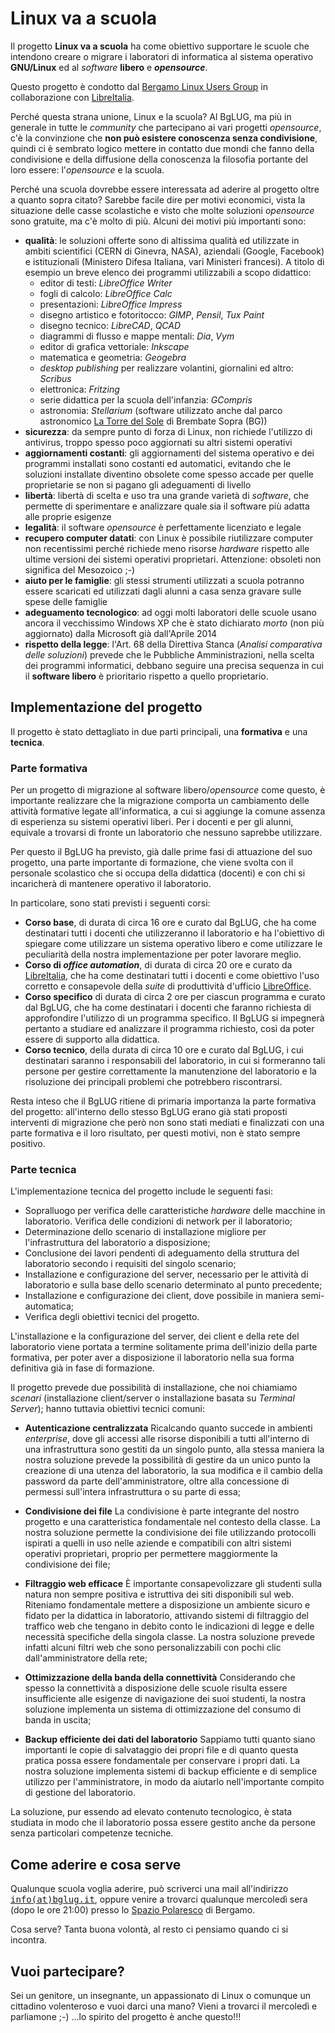 # Linux va a scuola

Il progetto **Linux va a scuola** ha come obiettivo supportare le scuole che
intendono creare o migrare i laboratori di informatica al sistema operativo
**GNU/Linux** ed al *software* **libero** e **_opensource_**.

Questo progetto è condotto dal [Bergamo Linux Users Group](http://www.bglug.it) in collaborazione con [LibreItalia](http://www.libreitalia.it).

Perché questa strana unione, Linux e la scuola? Al BgLUG, ma più in generale
in tutte le *community* che partecipano ai vari progetti *opensource*, c'è la
convinzione che **non può esistere conoscenza senza condivisione**, quindi ci
è sembrato logico mettere in contatto due mondi che fanno della condivisione e
della diffusione della conoscenza la filosofia portante del loro essere:
l'*opensource* e la scuola.

Perché una scuola dovrebbe essere interessata ad aderire al progetto oltre a
quanto sopra citato? Sarebbe facile dire per motivi economici, vista la
situazione delle casse scolastiche e visto che molte soluzioni *opensource*
sono gratuite, ma c'è molto di più. Alcuni dei motivi più importanti sono:

- **qualità**: le soluzioni offerte sono di altissima qualità ed utilizzate in
  ambiti scientifici (CERN di Ginevra, NASA), aziendali (Google, Facebook) e
istituzionali (Ministero Difesa Italiana, vari Ministeri francesi).  A titolo
di esempio un breve elenco dei programmi utilizzabili a scopo didattico:
    - editor di testi: *LibreOffice Writer*
    - fogli di calcolo: *LibreOffice Calc*
    - presentazioni: *LibreOffice Impress*
    - disegno artistico e fotoritocco: *GIMP*, *Pensil*, *Tux Paint*
    - disegno tecnico: *LibreCAD*, *QCAD*
    - diagrammi di flusso e mappe mentali: *Dia*, *Vym*
    - editor di grafica vettoriale: *Inkscape*
    - matematica e geometria: *Geogebra*
    - *desktop publishing* per realizzare volantini, giornalini ed altro:
      *Scribus*
    - elettronica: *Fritzing*
    - serie didattica per la scuola dell'infanzia: *GCompris*
    - astronomia: *Stellarium* (software utilizzato anche dal parco
      astronomico [La Torre del Sole](http://www.latorredelsole.it/) di
Brembate Sopra (BG))
- **sicurezza**: da sempre punto di forza di Linux, non richiede l'utilizzo di
  antivirus, troppo spesso poco aggiornati su altri sistemi operativi
- **aggiornamenti costanti**: gli aggiornamenti del sistema operativo e dei
  programmi installati sono costanti ed automatici, evitando che le soluzioni
installate diventino obsolete come spesso accade per quelle proprietarie se
non si pagano gli adeguamenti di livello
- **libertà**: libertà di scelta e uso tra una grande varietà di *software*,
  che permette di sperimentare e analizzare quale sia il software più adatta
alle proprie esigenze
- **legalità**: il software *opensource* è perfettamente licenziato e legale
- **recupero computer datati**: con Linux è possibile riutilizzare computer
  non recentissimi perché richiede meno risorse *hardware* rispetto alle
ultime versioni dei sistemi operativi proprietari. Attenzione: obsoleti non
significa del Mesozoico ;-)
- **aiuto per le famiglie**: gli stessi strumenti utilizzati a scuola potranno
  essere scaricati ed utilizzati dagli alunni a casa senza gravare sulle spese
delle famiglie
- **adeguamento tecnologico**: ad oggi molti laboratori delle scuole usano
  ancora il vecchissimo Windows XP che è stato dichiarato *morto* (non più
aggiornato) dalla Microsoft già dall'Aprile 2014
- **rispetto della legge**: l'Art. 68 della Direttiva Stanca (*Analisi
  comparativa delle soluzioni*) prevede che le Pubbliche Amministrazioni,
nella scelta dei programmi informatici, debbano seguire una precisa sequenza
in cui il **software libero** è prioritario rispetto a quello proprietario.

## Implementazione del progetto

Il progetto è stato dettagliato in due parti principali, una **formativa** e
una **tecnica**.

### Parte formativa

Per un progetto di migrazione al software libero/*opensource* come questo, è
importante realizzare che la migrazione comporta un cambiamento delle attività
formative legate all'informatica, a cui si aggiunge la comune assenza di
esperienza su sistemi operativi liberi. Per i docenti e per gli alunni,
equivale a trovarsi di fronte un laboratorio che nessuno saprebbe utilizzare.

Per questo il BgLUG ha previsto, già dalle prime fasi di attuazione del suo
progetto, una parte importante di formazione, che viene svolta con il
personale scolastico che si occupa della didattica (docenti) e con chi si
incaricherà di mantenere operativo il laboratorio.

In particolare, sono stati previsti i seguenti corsi:

* **Corso base**, di durata di circa 16 ore e curato dal BgLUG, che ha come
  destinatari tutti i docenti che utilizzeranno il laboratorio e ha
l'obiettivo di spiegare come utilizzare un sistema operativo libero e come
utilizzare le peculiarità della nostra implementazione per poter lavorare
meglio.
* __Corso di *office automation*__, di durata di circa 20 ore e curato da
  [LibreItalia](http://www.libreitalia.it/), che ha come destinatari tutti i
docenti e come obiettivo l'uso corretto e consapevole della *suite* di
produttività d'ufficio [LibreOffice](http://www.libreoffice.org).
* **Corso specifico** di durata di circa 2 ore per ciascun programma e curato
  dal BgLUG, che ha come destinatari i docenti che faranno richiesta di
approfondire l'utilizzo di un programma specifico. Il BgLUG si impegnerà
pertanto a studiare ed analizzare il programma richiesto, così da poter
essere di supporto alla didattica.
* **Corso tecnico**, della durata di circa 10 ore e curato dal BgLUG, i cui
  destinatari saranno i responsabili del laboratorio, in cui si formeranno
tali persone per gestire correttamente la manutenzione del laboratorio e la
risoluzione dei principali problemi che potrebbero riscontrarsi.

Resta inteso che il BgLUG ritiene di primaria importanza la parte formativa
del progetto: all'interno dello stesso BgLUG erano già stati proposti
interventi di migrazione che però non sono stati mediati e finalizzati con una
parte formativa e il loro risultato, per questi motivi, non è stato sempre
positivo.

### Parte tecnica

L'implementazione tecnica del progetto include le seguenti fasi:

* Sopralluogo per verifica delle caratteristiche *hardware* delle macchine in
  laboratorio. Verifica delle condizioni di network per il laboratorio;
* Determinazione dello scenario di installazione migliore per l'infrastruttura
  del laboratorio a disposizione;
* Conclusione dei lavori pendenti di adeguamento della struttura del
  laboratorio secondo i requisiti del singolo scenario;
* Installazione e configurazione del server, necessario per le attività di
  laboratorio e sulla base dello scenario determinato al punto precedente;
* Installazione e configurazione dei client, dove possibile in maniera
  semi-automatica;
* Verifica degli obiettivi tecnici del progetto.

L'installazione e la configurazione del server, dei client e della rete del
laboratorio viene portata a termine solitamente prima dell'inizio della parte
formativa, per poter aver a disposizione il laboratorio nella sua forma
definitiva già in fase di formazione.

Il progetto prevede due possibilità di installazione, che noi chiamiamo
*scenari* (installazione client/server o installazione basata su *Terminal
Server*); hanno tuttavia obiettivi tecnici comuni:

* **Autenticazione centralizzata**
  Ricalcando quanto succede in ambienti *enterprise*, dove gli accessi alle
risorse disponibili a tutti all'interno di una infrastruttura sono gestiti da
un singolo punto, alla stessa maniera la nostra soluzione prevede la
possibilità di gestire da un unico punto la creazione di una utenza del
laboratorio, la sua modifica e il cambio della password da parte
dell'amministratore, oltre alla concessione di permessi sull'intera
infrastruttura o su parte di essa;

* **Condivisione dei file**
  La condivisione è parte integrante del nostro progetto e una caratteristica
fondamentale nel contesto della classe. La nostra soluzione permette la
condivisione dei file utilizzando protocolli ispirati a quelli in uso nelle
aziende e compatibili con altri sistemi operativi proprietari, proprio per
permettere maggiormente la condivisione dei file;

* **Filtraggio web efficace**
  È importante consapevolizzare gli studenti sulla natura non sempre positiva
e istruttiva dei siti disponibili sul web. Riteniamo fondamentale mettere a
disposizione un ambiente sicuro e fidato per la didattica in laboratorio,
attivando sistemi di filtraggio del traffico web che tengano in debito conto
le indicazioni di legge e delle necessità specifiche della singola classe. La
nostra soluzione prevede infatti alcuni filtri web che sono personalizzabili
con pochi clic dall'amministratore della rete;

* **Ottimizzazione della banda della connettività**
  Considerando che spesso la connettività a disposizione delle scuole risulta
essere insufficiente alle esigenze di navigazione dei suoi studenti, la nostra
soluzione implementa un sistema di ottimizzazione del consumo di banda in
uscita;

* **Backup efficiente dei dati del laboratorio**
  Sappiamo tutti quanto siano importanti le copie di salvataggio dei propri
file e di quanto questa pratica possa essere fondamentale per conservare i
propri dati. La nostra soluzione implementa sistemi di backup efficiente e di
semplice utilizzo per l'amministratore, in modo da aiutarlo nell'importante
compito di gestione del laboratorio.

La soluzione, pur essendo ad elevato contenuto tecnologico, è stata studiata in modo che il laboratorio possa essere gestito anche da persone senza particolari competenze tecniche.

## Come aderire e cosa serve

Qualunque scuola voglia aderire, può scriverci una mail all'indirizzo
[<tt>info(at)bglug.it</tt>](mailto:info[at]bglug.it), oppure venire a trovarci
qualunque mercoledì sera (dopo le ore 21:00) presso lo [Spazio
Polaresco](http://giovani.bg.it/spazio-polaresco/) di Bergamo.

Cosa serve? Tanta buona volontà, al resto ci pensiamo quando ci si incontra.

## Vuoi partecipare?

Sei un genitore, un insegnante, un appassionato di Linux o comunque un
cittadino volenteroso e vuoi darci una mano? Vieni a trovarci il mercoledì e
parliamone ;-)
...lo spirito del progetto è anche questo!!!


